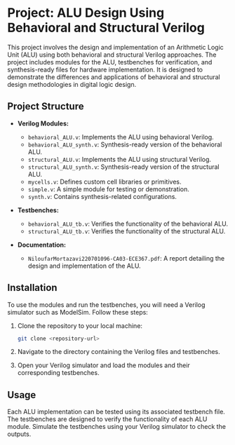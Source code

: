 
# Project: ALU Design Using Behavioral and Structural Verilog

This project involves the design and implementation of an Arithmetic Logic Unit (ALU) using both behavioral and structural Verilog approaches. The project includes modules for the ALU, testbenches for verification, and synthesis-ready files for hardware implementation. It is designed to demonstrate the differences and applications of behavioral and structural design methodologies in digital logic design.

## Project Structure

- **Verilog Modules:**
  - `behavioral_ALU.v`: Implements the ALU using behavioral Verilog.
  - `behavioral_ALU_synth.v`: Synthesis-ready version of the behavioral ALU.
  - `structural_ALU.v`: Implements the ALU using structural Verilog.
  - `structural_ALU_synth.v`: Synthesis-ready version of the structural ALU.
  - `mycells.v`: Defines custom cell libraries or primitives.
  - `simple.v`: A simple module for testing or demonstration.
  - `synth.v`: Contains synthesis-related configurations.

- **Testbenches:**
  - `behavioral_ALU_tb.v`: Verifies the functionality of the behavioral ALU.
  - `structural_ALU_tb.v`: Verifies the functionality of the structural ALU.

- **Documentation:**
  - `NiloufarMortazavi220701096-CA03-ECE367.pdf`: A report detailing the design and implementation of the ALU.

## Installation

To use the modules and run the testbenches, you will need a Verilog simulator such as ModelSim. Follow these steps:

1. Clone the repository to your local machine:
   ```bash
   git clone <repository-url>
   ```

2. Navigate to the directory containing the Verilog files and testbenches.

3. Open your Verilog simulator and load the modules and their corresponding testbenches.

## Usage

Each ALU implementation can be tested using its associated testbench file. The testbenches are designed to verify the functionality of each ALU module. Simulate the testbenches using your Verilog simulator to check the outputs.

